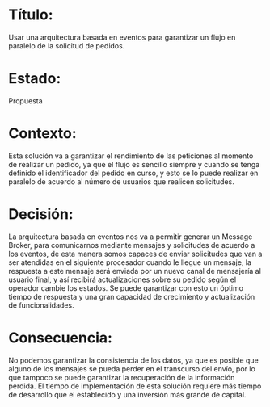 # Título:
Usar una arquitectura basada en eventos para garantizar un flujo en paralelo de la solicitud de pedidos.
# Estado:
Propuesta
# Contexto:
Esta solución va a garantizar el rendimiento de las peticiones al momento de realizar un pedido, ya que el flujo es sencillo siempre y cuando se tenga definido el identificador del pedido en curso, y esto se lo puede realizar en paralelo de acuerdo al número de usuarios que realicen solicitudes.
# Decisión:
La arquitectura basada en eventos nos va a permitir generar un Message Broker, para comunicarnos mediante mensajes y solicitudes de acuerdo a los eventos, de esta manera somos capaces de enviar solicitudes que van a ser atendidas en el siguiente procesador cuando le llegue un mensaje, la respuesta a este mensaje será enviada por un nuevo canal de mensajería al usuario final, y así recibirá actualizaciones sobre su pedido según el operador cambie los estados. Se puede garantizar con esto un óptimo tiempo de respuesta y una gran capacidad de crecimiento y actualización de funcionalidades.
# Consecuencia:
No podemos garantizar la consistencia de los datos, ya que es posible que alguno de los mensajes se pueda perder en el transcurso del envío, por lo que tampoco se puede garantizar la recuperación de la información perdida. El tiempo de implementación de esta solución requiere más tiempo de desarrollo que el establecido y una inversión más grande de capital.

